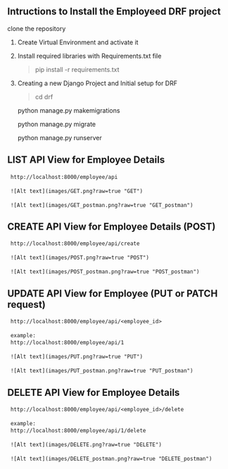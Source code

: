 ## Intructions to Install the Employeed DRF project

clone the repository


1. Create Virtual Environment and activate it

2. Install required libraries with Requirements.txt file
    > pip install -r requirements.txt

3. Creating a new Django Project and Initial setup for DRF
    > cd drf

    python manage.py makemigrations

    python manage.py migrate

    python manage.py runserver

## LIST API View for Employee Details
     http://localhost:8000/employee/api

     ![Alt text](images/GET.png?raw=true "GET")
     
     ![Alt text](images/GET_postman.png?raw=true "GET_postman")


## CREATE API View for Employee Details (POST)
     http://localhost:8000/employee/api/create

     ![Alt text](images/POST.png?raw=true "POST")
     
     ![Alt text](images/POST_postman.png?raw=true "POST_postman")


## UPDATE API View for Employee (PUT or PATCH request)
     http://localhost:8000/employee/api/<employee_id>
     
     example:
     http://localhost:8000/employee/api/1

     ![Alt text](images/PUT.png?raw=true "PUT")
     
     ![Alt text](images/PUT_postman.png?raw=true "PUT_postman")

## DELETE API View for Employee Details
     http://localhost:8000/employee/api/<employee_id>/delete

     example:
     http://localhost:8000/employee/api/1/delete

     ![Alt text](images/DELETE.png?raw=true "DELETE")
     
     ![Alt text](images/DELETE_postman.png?raw=true "DELETE_postman")
